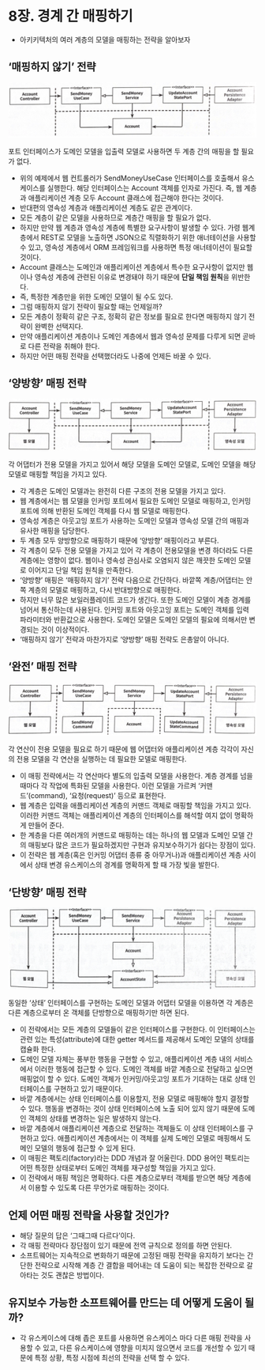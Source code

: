 # 8장. 경계 간 매핑하기

- 아키키텍처의 여러 계층의 모델을 매핑하는 전략을 알아보자

## ‘매핑하지 않기’ 전략

![포트 인터페이스가 도메인 모델을 입출력 모델로 사용하면 두 계층 간의 매핑을 할 필요가 없다.](./images/8.1.png)

포트 인터페이스가 도메인 모델을 입출력 모델로 사용하면 두 계층 간의 매핑을 할 필요가 없다.

- 위의 예제에서 웹 컨트롤러가 SendMoneyUseCase 인터페이스를 호출해서 유스케이스를 실행한다. 해당 인터페이스는 Account 객체를 인자로 가진다. 즉, 웹 계층과 애플리케이션 계층 모두 Account 클래스에 접근해야 한다는 것이다.
- 반대편의 영속성 계층과 애플리케이션 계층도 같은 관계이다.
- 모든 계층이 같은 모델을 사용하므로 계층간 매핑을 할 필요가 없다.
- 하지만 만약 웹 계층과 영속성 계층에 특별한 요구사항이 발생할 수 있다. 가령 웹계층에서 REST로 모델을 노출하면 JSON으로 직렬화하기 위한 애너테이션을 사용할 수 있고, 영속성 계층에서 ORM 프레임워크를 사용하면 특정 애너테이션이 필요할 것이다.
- Account 클래스는 도메인과 애플리케이션 계층에서 특수한 요구사항이 없지만 웹이나 영속성 계층에 관련된 이유로 변경돼야 하기 때문에 **단일 책임 원칙**을 위반한다.
- 즉, 특정한 계층만을 위한 도메인 모델이 될 수도 있다.
- 그럼 매핑하지 않기 전략이 필요할 때는 언제일까?
- 모든 계층이 정확히 같은 구조, 정확히 같은 정보를 필요로 한다면 매핑하지 않기 전략이 완벽한 선택지다.
- 만약 애플리케이션 계층이나 도메인 계층에서 웹과 영속성 문제를 다루게 되면 곧바로 다른 전략을 취해야 한다.
- 하지만 어떤 매핑 전략을 선택했더라도 나중에 언제든 바꿀 수 있다.

## ‘양방향’ 매핑 전략

![각 어댑터가 전용 모델을 가지고 있어서 해당 모델을 도메인 모델로, 도메인 모델을 해당 모델로 매핑할 책임을 가지고 있다.](./images/8.2.png)

각 어댑터가 전용 모델을 가지고 있어서 해당 모델을 도메인 모델로, 도메인 모델을 해당 모델로 매핑할 책임을 가지고 있다.

- 각 계층은 도메인 모델과는 완전히 다른 구조의 전용 모델을 가지고 있다.
- 웹 계층에서는 웹 모델을 인커밍 포트에서 필요한 도메인 모델로 매핑하고, 인커밍 포트에 의해 반환된 도메인 객체를 다시 웹 모델로 매핑한다.
- 영속성 계층은 아웃고잉 포트가 사용하는 도메인 모델과 영속성 모델 간의 매핑과 유사한 매핑을 담당한다.
- 두 계층 모두 양방향으로 매핑하기 때문에 ‘양방향’ 매핑이라고 부른다.
- 각 계층이 모두 전용 모델을 가지고 있어 각 계층이 전용모델을 변경 하더라도 다른 계층에는 영향이 없다. 웹이나 영속성 관심사로 오염되지 않은 깨끗한 도메인 모델로 이어지고 단일 책임 원칙을 만족한다.
- ‘양방향’ 매핑은 ‘매핑하지 않기’ 전략 다음으로 간단하다. 바깥쪽 계층/어댑터는 안쪽 계층의 모델로 매핑하고, 다시 반대방향으로 매핑한다.
- 하지만 너무 많은 보일러플레이트 코드가 생긴다. 또한 도메인 모델이 계층 경계를 넘어서 통신하는데 사용된다. 인커밍 포트와 아웃고잉 포트는 도메인 객체를 입력 파라미터와 반환값으로 사용한다. 도메인 모델은 도메인 모델의 필요에 의해서만 변경되는 것이 이상적이다.
- ‘매핑하지 않기’ 전략과 마찬가지로 ‘양방향’ 매핑 전략도 은총알이 아니다.

## ‘완전’ 매핑 전략

![각 연산이 전용 모델을 필요로 하기 때문에 웹 어댑터와 애플리케이션 계층 각각이 자신의 전용 모델을 각 연산을 실행하는 데 필요한 모델로 매핑한다.](./images/8.3.png)

각 연산이 전용 모델을 필요로 하기 때문에 웹 어댑터와 애플리케이션 계층 각각이 자신의 전용 모델을 각 연산을 실행하는 데 필요한 모델로 매핑한다.

- 이 매핑 전략에서는 각 연산마다 별도의 입출력 모델을 사용한다. 계층 경계를 넘을 때마다 각 작업에 특화된 모델을 사용한다. 이런 모델을 가르켜 ‘커맨드’(command), ‘요청(request)’ 등으로 표현한다.
- 웹 계층은 입력을 애플리케이션 계층의 커맨드 객체로 매핑할 책임을 가지고 있다. 이러한 커맨드 객체는 애플리케이션 계층의 인터페이스를 해석할 여지 없이 명확하게 만들어 준다.
- 한 계층을 다른 여러개의 커맨드로 매핑하는 데는 하나의 웹 모델과 도메인 모델 간의 매핑보다 많은 코드가 필요하겠지만 구현과 유지보수하기가 쉽다는 장점이 있다.
- 이 전략은 웹 계층(혹은 인커밍 어댑터 종류 중 아무거나)과 애플리케이션 계층 사이에서 상태 변경 유스케이스의 경계를 명확하게 할 때 가장 빛을 발한다.

## ‘단방향’ 매핑 전략

![동일한 ‘상태’ 인터페이스를 구현하는 도메인 모델과 어댑터 모델을 이용하면 각 계층은 다른 계층으로부터 온 객체를 단방향으로 매핑하기만 하면 된다.](./images/8.4.png)

동일한 ‘상태’ 인터페이스를 구현하는 도메인 모델과 어댑터 모델을 이용하면 각 계층은 다른 계층으로부터 온 객체를 단방향으로 매핑하기만 하면 된다.

- 이 전략에서는 모든 계층의 모델들이 같은 인터페이스를 구현한다. 이 인터페이스는 관련 있는 특성(attribute)에 대한 getter 메서드를 제공해서 도메인 모델의 상태를 캡슐화 한다.
- 도메인 모델 자체는 풍부한 행동을 구현할 수 있고, 애플리케이션 계층 내의 서비스에서 이러한 행동에 접근할 수 있다. 도메인 객체를 바깥 계층으로 전달하고 싶으면 매핑없이 할 수 있다. 도메인 객체가 인커밍/아웃고잉 포트가 기대하는 대로 상태 인터페이스를 구현하고 있기 때문이다.
- 바깥 계층에서는 상태 인터페이스를 이용할지, 전용 모델로 매핑해야 할지 결정할 수 있다. 행동을 변경하는 것이 상태 인터페이스에 노출 되어 있지 않기 때문에 도메인 객체의 상태를 변경하는 일은 발생하지 않는다.
- 바깥 계층에서 애플리케이션 계층으로 전달하는 객체들도 이 상태 인터페이스를 구현하고 있다. 애플리케이션 계층에서는 이 객체를 실제 도메인 모델로 매핑해서 도메인 모델의 행동에 접근할 수 있게 된다.
- 이 매핑은 팩토리(factory)라는 DDD 개념과 잘 어울린다. DDD 용어인 팩토리는 어떤 특정한 상태로부터 도메인 객체를 재구성할 책임을 가지고 있다.
- 이 전략에서 매핑 책임은 명확하다. 다른 계층으로부터 객체를 받으면 해당 계층에서 이용할 수 있도록 다른 무언가로 매핑하는 것이다.

## 언제  어떤 매핑 전략을 사용할 것인가?

- 해당 질문의 답은 ‘그때그때 다르다’이다.
- 각 매핑 전략마다 장단점이 있기 때문에 전역 규칙으로 정의를 하면 안된다.
- 소프트웨어는 지속적으로 변화하기 때문에 고정된 매핑 전략을 유지하기 보다는 간단한 전략으로 시작해 계층 간 결합을 떼어내는 데 도움이 되는 복잡한 전략으로 갈아타는 것도 괜찮은 방법이다.

## 유지보수 가능한 소프트웨어를 만드는 데 어떻게 도움이 될까?

- 각 유스케이스에 대해 좁은 포트를 사용하면 유스케이스 마다 다른 매핑 전략을 사용할 수 있고, 다른 유스케이스에 영향을 미치지 않으면서 코드를 개선할 수 있기 때문에 특정 상황, 특정 시점에 최선의 전략을 선택 할 수 있다.
